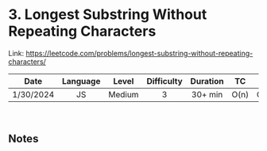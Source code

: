 # 3. Longest Substring Without Repeating Characters

Link: https://leetcode.com/problems/longest-substring-without-repeating-characters/

|   Date    | Language | Level  | Difficulty | Duration |  TC  |  SC  |
| :-------: | :------: | :----: | :--------: | :------: | :--: | :--: |
| 1/30/2024 |    JS    | Medium |     3      | 30+ min  | O(n) | O(n) |

<br>

## Notes

